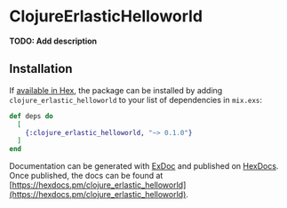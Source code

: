 # ClojureErlasticHelloworld

**TODO: Add description**

## Installation

If [available in Hex](https://hex.pm/docs/publish), the package can be installed
by adding `clojure_erlastic_helloworld` to your list of dependencies in `mix.exs`:

```elixir
def deps do
  [
    {:clojure_erlastic_helloworld, "~> 0.1.0"}
  ]
end
```

Documentation can be generated with [ExDoc](https://github.com/elixir-lang/ex_doc)
and published on [HexDocs](https://hexdocs.pm). Once published, the docs can
be found at [https://hexdocs.pm/clojure_erlastic_helloworld](https://hexdocs.pm/clojure_erlastic_helloworld).

